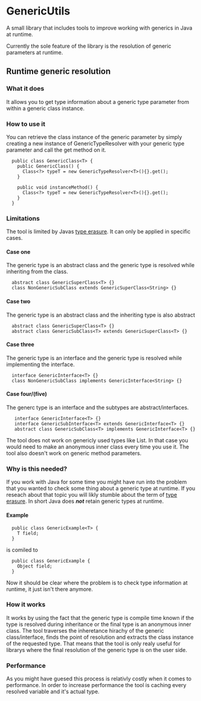# GenericUtils
  A small library that includes tools to improve working with generics in Java at runtime.<p>
  Currently the sole feature of the library is the resolution of generic parameters at runtime.<p>
## Runtime generic resolution
### What it does
  It allows you to get type information about a generic type parameter from within a generic class instance.
### How to use it
  You can retrieve the class instance of the generic parameter by simply creating a new instance of GenericTypeResolver<T> with your generic type parameter and call the get method on it.
  ```
    public class GenericClass<T> {
      public GenericClass() {
        Class<?> typeT = new GenericTypeResolver<T>(){}.get(); 
      }

      public void instanceMethod() {
        Class<?> typeT = new GenericTypeResolver<T>(){}.get();
      }
    }
  ```
### Limitations
  The tool is limited by Javas [type erasure](https://www.baeldung.com/java-type-erasure). It can only be applied in specific cases.
#### Case one
  The generic type is an abstract class and the generic type is resolved while inheriting from the class.
  ```
    abstract class GenericSuperClass<T> {}
    class NonGenericSubClass extends GenericSuperClass<String> {}
  ```
#### Case two
  The generic type is an abstract class and the inheriting type is also abstract
  ```
    abstract class GenericSuperClass<T> {}
    abstract class GenericSubClass<T> extends GenericSuperClass<T> {}
  ```
#### Case three
  The generic type is an interface and the generic type is resolved while implementing the interface.
  ```
    interface GenericInterface<T> {}
    class NonGenericSubClass implements GenericInterface<String> {}
  ```
#### Case four/(five)
 The generc type is an interface and the subtypes are abstract/interfaces.
 ```
    interface GenericInterface<T> {}
    interface GenericSubInterface<T> extends GenericInterface<T> {}
    abstract class GenericSubClass<T> implements GenericInterface<T> {}
 ```
 The tool does not work on genericly used types like List<T>. In that case you would need to make an anonymous inner class every time you use it.
 The tool also doesn't work on generic method parameters.
### Why is this needed?
  If you work with Java for some time you might have run into the problem that you wanted to check some thing about a generic type at runtime.
  If you reseach about that topic you will likly stumble about the term of [type erasure](https://www.baeldung.com/java-type-erasure). 
  In short Java does **_not_** retain generic types at runtime.
#### Example
  ```
    public class GenericExample<T> {
      T field;
    }
  ```
  is comiled to
  ```
    public class GenericExample {
      Object field;
    }
  ```
  Now it should be clear where the problem is to check type information at runtime, it just isn't there anymore.
### How it works
  It works by using the fact that the generic type is compile time known if the type is resolved during inheritance or the final type is an anonymous inner class. 
  The tool traverses the inheretance hirachy of the generic class/interface, finds the point of resolution and extracts the class instance of the requested type.
  That means that the tool is only realy useful for librarys where the final resolution of the  generic type is on the user side.
### Performance 
  As you might have guesed this process is relativly costly when it comes to performance. 
  In order to increase performance the tool is caching every resolved variable and it's actual type.

